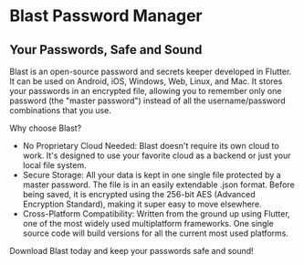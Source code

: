 # Blast Password Manager
## Your Passwords, Safe and Sound

Blast is an open-source password and secrets keeper developed in Flutter. It can be used on Android, iOS, Windows, Web, Linux, and Mac. It stores your passwords in an encrypted file, allowing you to remember only one password (the "master password") instead of all the username/password combinations that you use.

Why choose Blast?

* No Proprietary Cloud Needed: Blast doesn't require its own cloud to work. It's designed to use your favorite cloud as a backend or just your local file system.
* Secure Storage: All your data is kept in one single file protected by a master password. The file is in an easily extendable .json format. Before being saved, it is encrypted using the 256-bit AES (Advanced Encryption Standard), making it super easy to move elsewhere.
* Cross-Platform Compatibility: Written from the ground up using Flutter, one of the most widely used multiplatform frameworks. One single source code will build versions for all the current most used platforms.

Download Blast today and keep your passwords safe and sound!